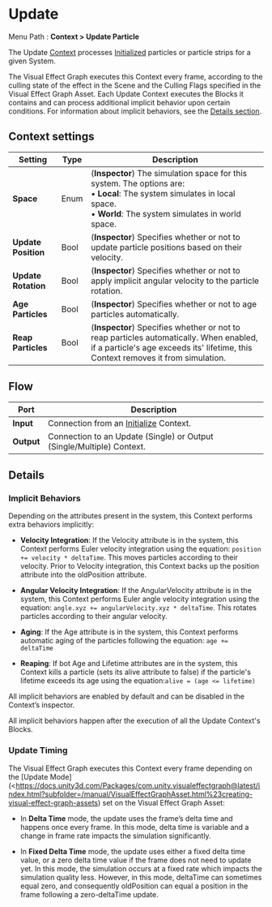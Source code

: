 # Update

Menu Path : **Context > Update Particle**

The Update [Context](https://docs.unity3d.com/Packages/com.unity.visualeffectgraph@latest/index.html?subfolder=/manual/Contexts.html) processes [Initialized](Context-Initialize.md) particles or particle strips for a given System.


The Visual Effect Graph executes this Context every frame, according to the culling state of the effect in the Scene and the Culling Flags specified in the Visual Effect Graph Asset. Each Update Context executes the Blocks it contains and can process additional implicit behavior upon certain conditions. For information about implicit behaviors, see the [Details section](#details).

## Context settings

| **Setting**         | **Type** | **Description**                                              |
| ------------------- | -------- | ------------------------------------------------------------ |
| **Space**           | Enum     | (**Inspector**) The simulation space for this system. The options are:<br/>&#8226; **Local**: The system simulates in local space.<br/>&#8226; **World**: The system simulates in world space. |
| **Update Position** | Bool     | (**Inspector**) Specifies whether or not to update particle positions based on their velocity. |
| **Update Rotation** | Bool     | (**Inspector**) Specifies whether or not to apply implicit angular velocity to the particle rotation. |
| **Age Particles**   | Bool     | (**Inspector**) Specifies whether or not to age particles automatically. |
| **Reap Particles**  | Bool     | (**Inspector**) Specifies whether or not to reap particles automatically. When enabled, if a particle's age exceeds its' lifetime, this Context removes it from simulation. |

## Flow

| **Port**   | **Description**                                              |
| ---------- | ------------------------------------------------------------ |
| **Input**  | Connection from an [Initialize](Context-Initialize.md) Context. |
| **Output** | Connection to an Update (Single) or Output (Single/Multiple) Context. |

## Details

### Implicit Behaviors

Depending on the attributes present in the system, this Context performs extra behaviors implicitly:

- **Velocity Integration**: If the Velocity attribute is in the system, this Context performs Euler velocity integration using the equation: `position += velocity * deltaTime`. This moves particles according to their velocity. Prior to Velocity integration, this Context backs up the position attribute into the oldPosition attribute.

- **Angular Velocity Integration**: If the AngularVelocity attribute is in the system, this Context performs Euler angle velocity integration using the equation: `angle.xyz += angularVelocity.xyz * deltaTime`. This rotates particles according to their angular velocity.

- **Aging**: If the Age attribute is in the system, this Context performs automatic aging of the particles following the equation: `age += deltaTime`

- **Reaping**: If bot Age and Lifetime attributes are in the system, this Context kills a particle (sets its alive attribute to false) if the particle's lifetime exceeds its age using the equation:`alive = (age <= lifetime)`

All implicit behaviors are enabled by default and can be disabled in the Context’s inspector.

All implicit behaviors happen after the execution of all the Update Context's Blocks.

### Update Timing

The Visual Effect Graph executes this Context every frame depending on the [Update Mode](<https://docs.unity3d.com/Packages/com.unity.visualeffectgraph@latest/index.html?subfolder=/manual/VisualEffectGraphAsset.html%23creating-visual-effect-graph-assets) set on the Visual Effect Graph Asset:

- In **Delta Time** mode, the update uses the frame’s delta time and happens once every frame. In this mode, delta time is variable and a change in frame rate impacts the simulation significantly.

- In **Fixed Delta Time** mode, the update uses either a fixed delta time value, or a zero delta time value if the frame does not need to update yet. In this mode, the simulation occurs at a fixed rate which impacts the simulation quality less. However, in this mode, deltaTime can sometimes equal zero, and consequently oldPosition can equal a position in the frame following a zero-deltaTime update.
